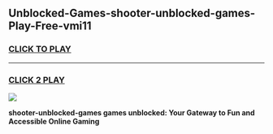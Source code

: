 
## Unblocked-Games-shooter-unblocked-games-Play-Free-vmi11
<h3>
<a href="https://premium76.site?title=shooter-unblocked-games&ref=23A">CLICK TO PLAY</a></h3>
<hr>

<h3>
<a href="https://premium76.site?title=shooter-unblocked-games&ref=23A">CLICK 2 PLAY</a>
  
</h3>

<a href="https://premium76.site?title=shooter-unblocked-games&ref=23A"><img src="https://clearcache.store/games.png"></a>


**shooter-unblocked-games games unblocked: Your Gateway to Fun and Accessible Online Gaming**
